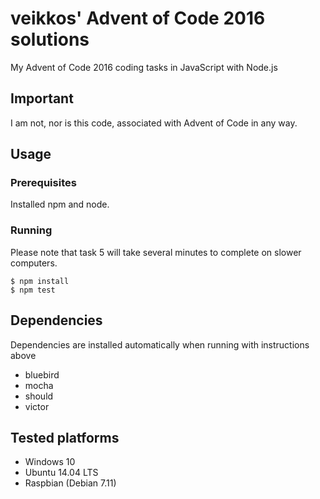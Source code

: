 # veikkos' Advent of Code 2016 solutions
My Advent of Code 2016 coding tasks in JavaScript with Node.js

## Important ##
I am not, nor is this code, associated with Advent of Code in any way.

## Usage ##

### Prerequisites ###

Installed npm and node.

### Running ###

Please note that task 5 will take several minutes to complete on slower computers.

```
$ npm install
$ npm test
```

## Dependencies ##

Dependencies are installed automatically when running with instructions above

* bluebird
* mocha
* should
* victor

## Tested platforms ##

* Windows 10
* Ubuntu 14.04 LTS
* Raspbian (Debian 7.11)
